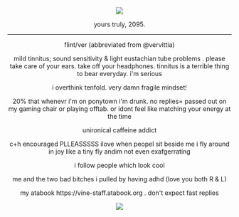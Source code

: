 <p align="center">
<img src="https://komarev.com/ghpvc/?username=netsu-ijou&color=blue"
</p>


<p align="center">
yours truly, 2095.
</p>

***

<p align="center">
flint/ver (abbreviated from @vervittia)
</p>
<p align="center">
mild tinnitus; sound sensitivity & light eustachian tube problems . please take care of your ears. take off your headphones. tinnitus is a terrible thing to bear everyday. i'm serious
</p>
<p align="center">
i overthink tenfold. very damn fragile mindset!
</p>
<p align="center">
20% that whenevr i'm on ponytown i'm drunk. no replies= passed out on my gaming chair or playing offtab. or idont feel like matching your energy at the time
</p>
<p align="center">
unironical caffeine addict
</p>
<p align="center">
c+h encouraged PLLEASSSSS ilove when peopel sit beside me i fly around in joy like a tiny fly andim not even exafgerrating
</p>
<p align="center">
i follow people which look cool
</p>
<p align="center">
me and the two bad bitches i pulled by having adhd (love you both R & L)
</p>
<p align="center">
my atabook https://vine-staff.atabook.org . don't expect fast replies
</p>

<p align="center">
<img src="https://files.catbox.moe/4io6er.png">
</p>
